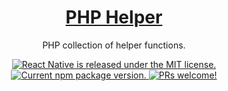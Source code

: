 <h1 align="center">
  <a href="https://github.com/zerexei/">
    PHP Helper
  </a>
</h1>

<p align="center">
  PHP collection of helper functions.
</p>

<p align="center">
  <a href="https://lbesson.mit-license.org/">
    <img src="https://img.shields.io/badge/license-MIT-blue.svg" alt="React Native is released under the MIT license." />
  </a>
  <a href="https://github.com/zerexei/">
    <img src="https://img.shields.io/badge/Version-0.1.0-blue.svg" alt="Current npm package version." />
  </a>
  <a href="#">
    <img src="https://img.shields.io/badge/Pull_Request-YES-blue.svg" alt="PRs welcome!" />
  </a>
</p>
